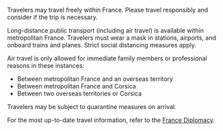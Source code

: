 Travelers may travel freely within France. Please travel responsibly and consider if the trip is necessary.

Long-distance public transport (including air travel) is available within metropolitan France. Travelers must wear a mask in stations, airports, and onboard trains and planes. Strict social distancing measures apply.

Air travel is only allowed for immediate family members or professional reasons in these instances:

- Between metropolitan France and an overseas territory
- Between metropolitan France and Corsica
- Between two overseas territories or Corsica

Travelers may be subject to quarantine measures on arrival.

For the most up-to-date travel information, refer to the [France Diplomacy](https://www.gouvernement.fr/en/coronavirus-covid-19).
